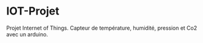 # IOT-Projet
Projet Internet of Things. Capteur de température, humidité, pression et Co2 avec un arduino.
